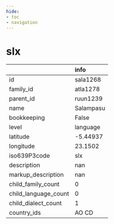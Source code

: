 ```yaml
---
hide:
- toc
- navigation
---
```

# slx
|                      | info      |
|:---------------------|:----------|
| id                   | sala1268  |
| family_id            | atla1278  |
| parent_id            | ruun1239  |
| name                 | Salampasu |
| bookkeeping          | False     |
| level                | language  |
| latitude             | -5.44937  |
| longitude            | 23.1502   |
| iso639P3code         | slx       |
| description          | nan       |
| markup_description   | nan       |
| child_family_count   | 0         |
| child_language_count | 0         |
| child_dialect_count  | 1         |
| country_ids          | AO CD     |